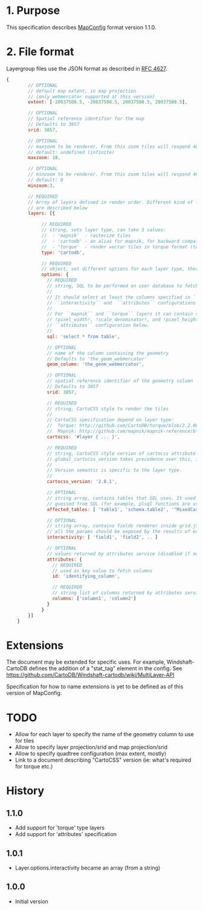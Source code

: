 # 1. Purpose

This specification describes
[MapConfig](MapConfig-specification) format version 1.1.0.


# 2. File format

Layergroup files use the JSON format as described in [RFC 4627](http://www.ietf.org/rfc/rfc4627.txt).

```javascript
{
        // OPTIONAL
        // default map extent, in map projection
        // (only webmercator supported at this version)
        extent: [-20037508.5, -20037508.5, 20037508.5, 20037508.5],

        // OPTIONAL
        // Spatial reference identifier for the map
        // Defaults to 3857
        srid: 3857,

        // OPTIONAL
        // maxzoom to be renderer. From this zoom tiles will respond 404
        // default: undefined (infinite)
        maxzoom: 18,

        // OPTIONAL
        // minzoom to be renderer. From this zoom tiles will respond 404. Must be less than maxzoom
        // default: 0
        minzoom:3,

        // REQUIRED
        // Array of layers defined in render order. Different kind of layers supported
        // are described below
        layers: [{

             // REQUIRED
             // string, sets layer type, can take 3 values:
             //  - 'mapnik'  - rasterize tiles
             //  - 'cartodb' - an alias for mapnik, for backward compatibility
             //  - 'torque'  - render vector tiles in torque format (to be linked)
             type: 'cartodb',

             // REQUIRED
             // object, set different options for each layer type, there are 3 common mandatory attributes
             options: {
               // REQUIRED
               // string, SQL to be performed on user database to fetch the data to be rendered.
               //
               // It should select at least the columns specified in ``geom_column``,
               // ``interactivity`` and  ``attributes`` configurations below.
               //
               // For ``mapnik`` and ``torque`` layers it can contain substitution tokens !bbox!,
               // !pixel_width!, !scale_denominator!, and !pixel_height!, see implication of that in the
               // ``attributes`` configuration below.
               //
               sql: 'select * from table',

               // OPTIONAL
               // name of the column containing the geometry
               // Defaults to 'the_geom_webmercator'
               geom_column: 'the_geom_webmercator',

               // OPTIONAL
               // spatial reference identifier of the geometry column
               // Defaults to 3857
               srid: 3857,

               // REQUIRED
               // string, CartoCSS style to render the tiles
               //
               // CartoCSS specification depend on layer type:
               //  Torque: http://github.com/CartoDB/torque/blob/2.2.00/lib/torque/cartocss_reference.js
               //  Mapnik: http://github.com/mapnik/mapnik-reference/blob/v5.0.7/2.2.0/reference.json
               cartocss: '#layer { ... }',

               // REQUIRED
               // string, CartoCSS style version of cartocss attribute
               // global_cartocss_version takes precedence over this, if present
               //
               // Version semantic is specific to the layer type.
               //
               cartocss_version: '2.0.1',

               // OPTIONAL
               // string array, contains tables that SQL uses. It used when affected tables can't be
               // guessed from SQL (for example, plsql functions are used)
               affected_tables: [ 'table1', 'schema.table2', '"MixedCase"."Table"' ],

               // OPTIONAL
               // string array, contains fields renderer inside grid.json
               // all the params should be exposed by the results of executing the query in sql attribute
               interactivity: [ 'field1', 'field2', .. ]

               // OPTIONAL
               // values returned by attributes service (disabled if no config is given)
               attributes: {
                 // REQUIRED
                 // used as key value to fetch columns
                 id: 'identifying_column',

                 // REQUIRED
                 // string list of columns returned by attributes service
                 columns: ['column1', 'column2']
               }
             }
        }]
    }
```
# Extensions

The document may be extended for specific uses.
For example, Windshaft-CartoDB defines the addition of a "stat_tag" element
in the config. See https://github.com/CartoDB/Windshaft-cartodb/wiki/MultiLayer-API

Specification for how to name extensions is yet to be defined as of this version
of MapConfig.

# TODO

 - Allow for each layer to specify the name of the geometry column to use for tiles
 - Allow to specify layer projection/srid and map projection/srid
 - Allow to specify quadtree configuration (max extent, mostly)
 - Link to a document describing "CartoCSS" version (ie: what's required for torque etc.)

# History

## 1.1.0

 - Add support for 'torque' type layers
 - Add support for 'attributes' specification

## 1.0.1

 - Layer.options.interactivity became an array (from a string)

## 1.0.0

 - Initial version
